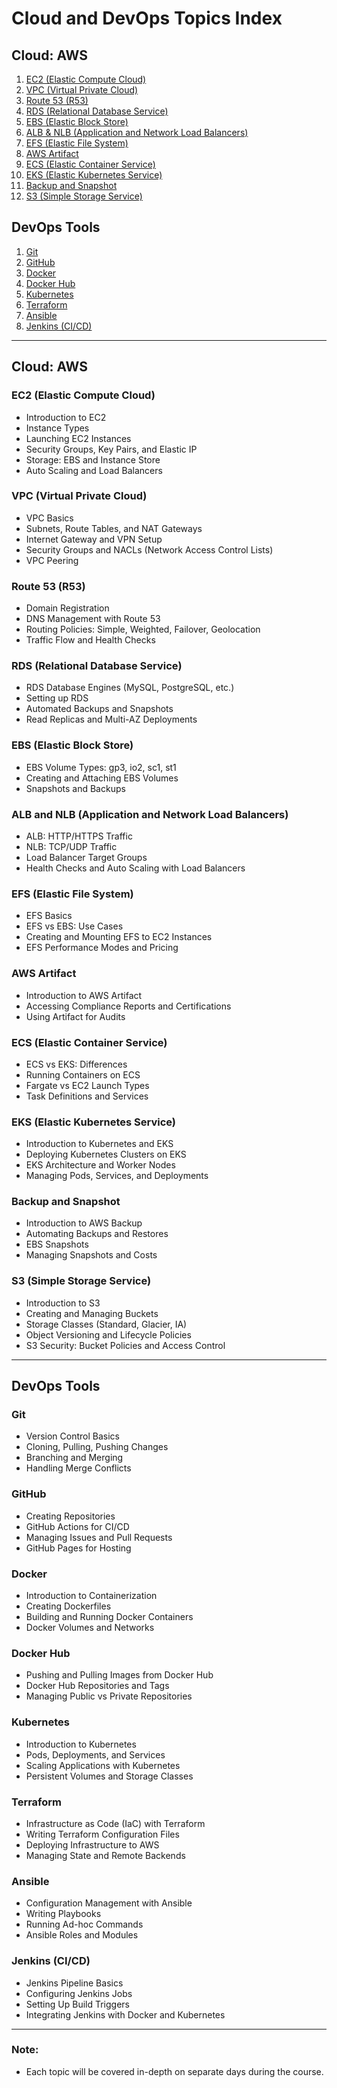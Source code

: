 # Cloud and DevOps Topics Index

## Cloud: AWS
1. [EC2 (Elastic Compute Cloud)](#ec2-elastic-compute-cloud)
2. [VPC (Virtual Private Cloud)](#vpc-virtual-private-cloud)
3. [Route 53 (R53)](#route-53-r53)
4. [RDS (Relational Database Service)](#rds-relational-database-service)
5. [EBS (Elastic Block Store)](#ebs-elastic-block-store)
6. [ALB & NLB (Application and Network Load Balancers)](#alb-and-nlb-application-and-network-load-balancers)
7. [EFS (Elastic File System)](#efs-elastic-file-system)
8. [AWS Artifact](#aws-artifact)
9. [ECS (Elastic Container Service)](#ecs-elastic-container-service)
10. [EKS (Elastic Kubernetes Service)](#eks-elastic-kubernetes-service)
11. [Backup and Snapshot](#backup-and-snapshot)
12. [S3 (Simple Storage Service)](#s3-simple-storage-service)

## DevOps Tools
1. [Git](#git)
2. [GitHub](#github)
3. [Docker](#docker)
4. [Docker Hub](#docker-hub)
5. [Kubernetes](#kubernetes)
6. [Terraform](#terraform)
7. [Ansible](#ansible)
8. [Jenkins (CI/CD)](#jenkins-cicd)

---

## Cloud: AWS

### EC2 (Elastic Compute Cloud)
- Introduction to EC2
- Instance Types
- Launching EC2 Instances
- Security Groups, Key Pairs, and Elastic IP
- Storage: EBS and Instance Store
- Auto Scaling and Load Balancers

### VPC (Virtual Private Cloud)
- VPC Basics
- Subnets, Route Tables, and NAT Gateways
- Internet Gateway and VPN Setup
- Security Groups and NACLs (Network Access Control Lists)
- VPC Peering

### Route 53 (R53)
- Domain Registration
- DNS Management with Route 53
- Routing Policies: Simple, Weighted, Failover, Geolocation
- Traffic Flow and Health Checks

### RDS (Relational Database Service)
- RDS Database Engines (MySQL, PostgreSQL, etc.)
- Setting up RDS
- Automated Backups and Snapshots
- Read Replicas and Multi-AZ Deployments

### EBS (Elastic Block Store)
- EBS Volume Types: gp3, io2, sc1, st1
- Creating and Attaching EBS Volumes
- Snapshots and Backups

### ALB and NLB (Application and Network Load Balancers)
- ALB: HTTP/HTTPS Traffic
- NLB: TCP/UDP Traffic
- Load Balancer Target Groups
- Health Checks and Auto Scaling with Load Balancers

### EFS (Elastic File System)
- EFS Basics
- EFS vs EBS: Use Cases
- Creating and Mounting EFS to EC2 Instances
- EFS Performance Modes and Pricing

### AWS Artifact
- Introduction to AWS Artifact
- Accessing Compliance Reports and Certifications
- Using Artifact for Audits

### ECS (Elastic Container Service)
- ECS vs EKS: Differences
- Running Containers on ECS
- Fargate vs EC2 Launch Types
- Task Definitions and Services

### EKS (Elastic Kubernetes Service)
- Introduction to Kubernetes and EKS
- Deploying Kubernetes Clusters on EKS
- EKS Architecture and Worker Nodes
- Managing Pods, Services, and Deployments

### Backup and Snapshot
- Introduction to AWS Backup
- Automating Backups and Restores
- EBS Snapshots
- Managing Snapshots and Costs

### S3 (Simple Storage Service)
- Introduction to S3
- Creating and Managing Buckets
- Storage Classes (Standard, Glacier, IA)
- Object Versioning and Lifecycle Policies
- S3 Security: Bucket Policies and Access Control

---

## DevOps Tools

### Git
- Version Control Basics
- Cloning, Pulling, Pushing Changes
- Branching and Merging
- Handling Merge Conflicts

### GitHub
- Creating Repositories
- GitHub Actions for CI/CD
- Managing Issues and Pull Requests
- GitHub Pages for Hosting

### Docker
- Introduction to Containerization
- Creating Dockerfiles
- Building and Running Docker Containers
- Docker Volumes and Networks

### Docker Hub
- Pushing and Pulling Images from Docker Hub
- Docker Hub Repositories and Tags
- Managing Public vs Private Repositories

### Kubernetes
- Introduction to Kubernetes
- Pods, Deployments, and Services
- Scaling Applications with Kubernetes
- Persistent Volumes and Storage Classes

### Terraform
- Infrastructure as Code (IaC) with Terraform
- Writing Terraform Configuration Files
- Deploying Infrastructure to AWS
- Managing State and Remote Backends

### Ansible
- Configuration Management with Ansible
- Writing Playbooks
- Running Ad-hoc Commands
- Ansible Roles and Modules

### Jenkins (CI/CD)
- Jenkins Pipeline Basics
- Configuring Jenkins Jobs
- Setting Up Build Triggers
- Integrating Jenkins with Docker and Kubernetes

---

### Note:
- Each topic will be covered in-depth on separate days during the course.
